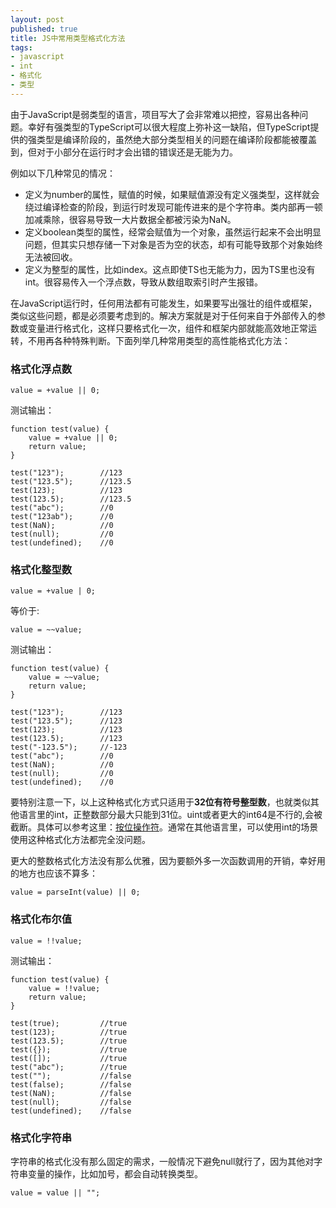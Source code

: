 ```yaml
---
layout: post
published: true
title: JS中常用类型格式化方法
tags:
- javascript
- int
- 格式化
- 类型
---
```


由于JavaScript是弱类型的语言，项目写大了会非常难以把控，容易出各种问题。幸好有强类型的TypeScript可以很大程度上弥补这一缺陷，但TypeScript提供的强类型是编译阶段的，虽然绝大部分类型相关的问题在编译阶段都能被覆盖到，但对于小部分在运行时才会出错的错误还是无能为力。

例如以下几种常见的情况：

* 定义为number的属性，赋值的时候，如果赋值源没有定义强类型，这样就会绕过编译检查的阶段，到运行时发现可能传进来的是个字符串。类内部再一顿加减乘除，很容易导致一大片数据全都被污染为NaN。
* 定义boolean类型的属性，经常会赋值为一个对象，虽然运行起来不会出明显问题，但其实只想存储一下对象是否为空的状态，却有可能导致那个对象始终无法被回收。
* 定义为整型的属性，比如index。这点即使TS也无能为力，因为TS里也没有int。很容易传入一个浮点数，导致从数组取索引时产生报错。

在JavaScript运行时，任何用法都有可能发生，如果要写出强壮的组件或框架，类似这些问题，都是必须要考虑到的。解决方案就是对于任何来自于外部传入的参数或变量进行格式化，这样只要格式化一次，组件和框架内部就能高效地正常运转，不用再各种特殊判断。下面列举几种常用类型的高性能格式化方法：

### 格式化浮点数

```
value = +value || 0;
```
测试输出：

```
function test(value) {
    value = +value || 0;
    return value;
}

test("123");		//123
test("123.5");		//123.5
test(123);			//123
test(123.5);		//123.5
test("abc");		//0
test("123ab");		//0
test(NaN);			//0
test(null);			//0
test(undefined);	//0

```

### 格式化整型数

```
value = +value | 0;
```
等价于:

```
value = ~~value;
```
测试输出：

```
function test(value) {
    value = ~~value;
    return value;
}

test("123");		//123
test("123.5");		//123
test(123);			//123
test(123.5);		//123
test("-123.5");		//-123
test("abc");		//0
test(NaN);			//0
test(null);			//0
test(undefined);	//0

```
要特别注意一下，以上这种格式化方式只适用于**32位有符号整型数**，也就类似其他语言里的int，正整数部分最大只能到31位。uint或者更大的int64是不行的,会被截断。具体可以参考这里：[按位操作符](https://developer.mozilla.org/zh-CN/docs/Web/JavaScript/Reference/Operators/Bitwise_Operators)。通常在其他语言里，可以使用int的场景使用这种格式化方法都完全没问题。

更大的整数格式化方法没有那么优雅，因为要额外多一次函数调用的开销，幸好用的地方也应该不算多：

```
value = parseInt(value) || 0;
```

### 格式化布尔值

```
value = !!value;
```
测试输出：

```
function test(value) {
    value = !!value;
    return value;
}

test(true);			//true
test(123);			//true
test(123.5);		//true
test({});			//true
test([]);			//true
test("abc");		//true
test("");			//false
test(false);		//false
test(NaN);			//false
test(null);			//false
test(undefined);	//false

```

### 格式化字符串

字符串的格式化没有那么固定的需求，一般情况下避免null就行了，因为其他对字符串变量的操作，比如加号，都会自动转换类型。

```
value = value || "";
```
